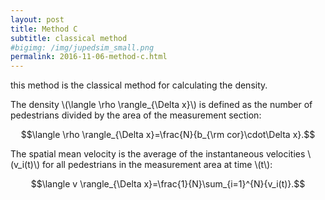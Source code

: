 ```yaml
---
layout: post
title: Method C
subtitle: classical method
#bigimg: /img/jupedsim_small.png
permalink: 2016-11-06-method-c.html
---
```



this method is the classical method for calculating the density. 

The density  \\(\langle \rho \rangle_{\Delta x}\\) is defined as the number of
pedestrians divided by the area of the measurement section:

$$\langle \rho \rangle_{\Delta x}=\frac{N}{b_{\rm cor}\cdot\Delta x}.$$

The spatial mean velocity is the average of the instantaneous
velocities  \\(v_i(t)\\) for all pedestrians in the measurement area at
time  \\(t\\):

$$\langle v \rangle_{\Delta x}=\frac{1}{N}\sum_{i=1}^{N}{v_i(t)}.$$
